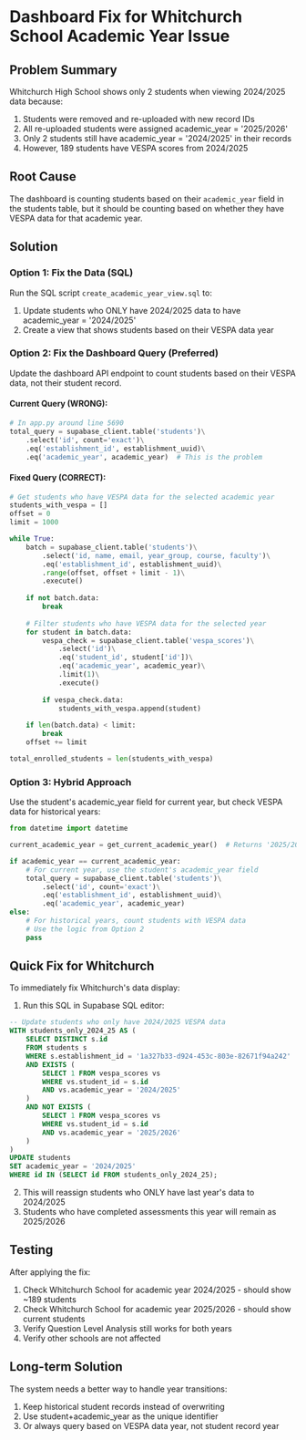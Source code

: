 # Dashboard Fix for Whitchurch School Academic Year Issue

## Problem Summary
Whitchurch High School shows only 2 students when viewing 2024/2025 data because:
1. Students were removed and re-uploaded with new record IDs
2. All re-uploaded students were assigned academic_year = '2025/2026'
3. Only 2 students still have academic_year = '2024/2025' in their records
4. However, 189 students have VESPA scores from 2024/2025

## Root Cause
The dashboard is counting students based on their `academic_year` field in the students table, but it should be counting based on whether they have VESPA data for that academic year.

## Solution

### Option 1: Fix the Data (SQL)
Run the SQL script `create_academic_year_view.sql` to:
1. Update students who ONLY have 2024/2025 data to have academic_year = '2024/2025'
2. Create a view that shows students based on their VESPA data year

### Option 2: Fix the Dashboard Query (Preferred)
Update the dashboard API endpoint to count students based on their VESPA data, not their student record.

#### Current Query (WRONG):
```python
# In app.py around line 5690
total_query = supabase_client.table('students')\
    .select('id', count='exact')\
    .eq('establishment_id', establishment_uuid)\
    .eq('academic_year', academic_year)  # This is the problem
```

#### Fixed Query (CORRECT):
```python
# Get students who have VESPA data for the selected academic year
students_with_vespa = []
offset = 0
limit = 1000

while True:
    batch = supabase_client.table('students')\
        .select('id, name, email, year_group, course, faculty')\
        .eq('establishment_id', establishment_uuid)\
        .range(offset, offset + limit - 1)\
        .execute()
    
    if not batch.data:
        break
    
    # Filter students who have VESPA data for the selected year
    for student in batch.data:
        vespa_check = supabase_client.table('vespa_scores')\
            .select('id')\
            .eq('student_id', student['id'])\
            .eq('academic_year', academic_year)\
            .limit(1)\
            .execute()
        
        if vespa_check.data:
            students_with_vespa.append(student)
    
    if len(batch.data) < limit:
        break
    offset += limit

total_enrolled_students = len(students_with_vespa)
```

### Option 3: Hybrid Approach
Use the student's academic_year field for current year, but check VESPA data for historical years:

```python
from datetime import datetime

current_academic_year = get_current_academic_year()  # Returns '2025/2026'

if academic_year == current_academic_year:
    # For current year, use the student's academic_year field
    total_query = supabase_client.table('students')\
        .select('id', count='exact')\
        .eq('establishment_id', establishment_uuid)\
        .eq('academic_year', academic_year)
else:
    # For historical years, count students with VESPA data
    # Use the logic from Option 2
    pass
```

## Quick Fix for Whitchurch
To immediately fix Whitchurch's data display:

1. Run this SQL in Supabase SQL editor:
```sql
-- Update students who only have 2024/2025 VESPA data
WITH students_only_2024_25 AS (
    SELECT DISTINCT s.id
    FROM students s
    WHERE s.establishment_id = '1a327b33-d924-453c-803e-82671f94a242'
    AND EXISTS (
        SELECT 1 FROM vespa_scores vs 
        WHERE vs.student_id = s.id 
        AND vs.academic_year = '2024/2025'
    )
    AND NOT EXISTS (
        SELECT 1 FROM vespa_scores vs 
        WHERE vs.student_id = s.id 
        AND vs.academic_year = '2025/2026'
    )
)
UPDATE students
SET academic_year = '2024/2025'
WHERE id IN (SELECT id FROM students_only_2024_25);
```

2. This will reassign students who ONLY have last year's data to 2024/2025
3. Students who have completed assessments this year will remain as 2025/2026

## Testing
After applying the fix:
1. Check Whitchurch School for academic year 2024/2025 - should show ~189 students
2. Check Whitchurch School for academic year 2025/2026 - should show current students
3. Verify Question Level Analysis still works for both years
4. Verify other schools are not affected

## Long-term Solution
The system needs a better way to handle year transitions:
1. Keep historical student records instead of overwriting
2. Use student+academic_year as the unique identifier
3. Or always query based on VESPA data year, not student record year



